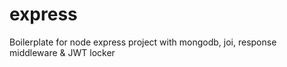 # express
Boilerplate for node express project with mongodb, joi, response middleware &amp; JWT locker
